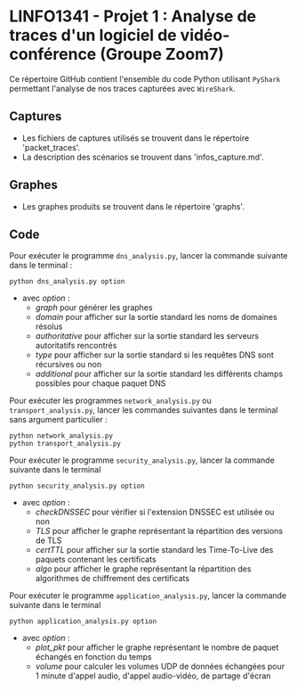 # LINFO1341 - Projet 1 : Analyse de traces d'un logiciel de vidéo-conférence (Groupe Zoom7)

Ce répertoire GitHub contient l'ensemble du code Python utilisant `PyShark` permettant l'analyse de nos traces capturées avec `WireShark`.

## Captures

- Les fichiers de captures utilisés se trouvent dans le répertoire 'packet_traces'.
- La description des scénarios se trouvent dans 'infos_capture.md'.

## Graphes

- Les graphes produits se trouvent dans le répertoire 'graphs'.

## Code

Pour exécuter le programme `dns_analysis.py`, lancer la commande suivante dans le terminal : 
```
python dns_analysis.py option
```
- avec *option* : 
    - *graph* pour générer les graphes
    - *domain* pour afficher sur la sortie standard les noms de domaines résolus
    - *authoritative* pour afficher sur la sortie standard les serveurs autoritatifs rencontrés
    - *type* pour afficher sur la sortie standard si les requêtes DNS sont récursives ou non
    - *additional* pour afficher sur la sortie standard les différents champs possibles pour chaque paquet DNS

Pour exécuter les programmes `network_analysis.py` ou `transport_analysis.py`, lancer les commandes suivantes dans le terminal sans argument particulier : 
```
python network_analysis.py
python transport_analysis.py
```

Pour exécuter le programme `security_analysis.py`, lancer la commande suivante dans le terminal
```
python security_analysis.py option
```
- avec *option* : 
    - *checkDNSSEC* pour vérifier si l'extension DNSSEC est utilisée ou non
    - *TLS* pour afficher le graphe représentant la répartition des versions de TLS
    - *certTTL* pour afficher sur la sortie standard les Time-To-Live des paquets contenant les certificats
    - *algo* pour afficher le graphe représentant la répartition des algorithmes de chiffrement des certificats

Pour exécuter le programme `application_analysis.py`, lancer la commande suivante dans le terminal
```
python application_analysis.py option
```
- avec *option* : 
    - *plot_pkt* pour afficher le graphe représentant le nombre de paquet échangés en fonction du temps
    - *volume* pour calculer les volumes UDP de données échangées pour 1 minute d'appel audio, d'appel audio-vidéo, de partage d'écran


